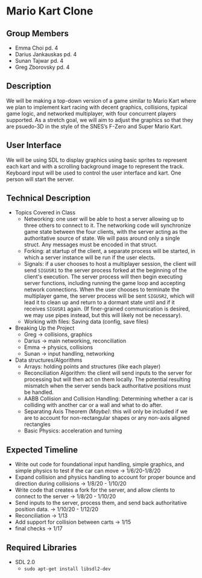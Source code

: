 # Mario Kart Clone

## Group Members
* Emma Choi pd. 4
* Darius Jankauskas pd. 4
* Sunan Tajwar pd. 4
* Greg Zborovsky pd. 4

## Description
We will be making a top-down version of a game similar to Mario Kart where we plan to implement kart racing with decent graphics, collisions, typical game logic, and networked multiplayer, with four concurrent players supported. As a stretch goal, we will aim to adjust the graphics so that they are psuedo-3D in the style of the SNES’s F-Zero and Super Mario Kart.

## User Interface
We will be using SDL to display graphics using basic sprites to represent each kart and with a scrolling background image to represent the track. Keyboard input will be used to control the user interface and kart. One person will start the server.

## Technical Description
* Topics Covered in Class
  * Networking: one user will be able to host a server allowing up to three others to connect to it. The networking code will synchronize game state between the four clients, with the server acting as the authoritative source of state. We will pass around only a single struct. Any messages must be encoded in that struct.
  * Forking: at startup of the client, a separate process will be started, in which a server instance will be run if the user elects.
  * Signals: if a user chooses to host a multiplayer session, the client will send `SIGUSR1` to the server process forked at the beginning of the client's execution. The server process will then begin executing server functions, including running the game loop and accepting network connections. When the user chooses to terminate the multiplayer game, the server process will be sent `SIGUSR2`, which will lead it to clean up and return to a dormant state until and if it receives `SIGUSR1` again. (If finer-grained communication is desired, we may use pipes instead, but this will likely not be necessary).
  * Working with files: Saving data (config, save files)
* Breaking Up the Project
  * Greg → collisions, graphics
  * Darius → main networking, reconciliation
  * Emma → physics, collisions
  * Sunan → input handling, networking
* Data structures/Algorithms
  * Arrays: holding points and structures (like each player)
  * Reconciliation Algorithm: the client will send inputs to the server for processing but will then act on them locally. The potential resulting mismatch when the server sends back authoritative positions must be handled. 
  * AABB Collision and Collision Handling: Determining whether a car is colliding with another car or a wall and what to do after.
  * Separating Axis Theorem *(Maybe)*: this will only be included if we are to account for non-rectangular shapes or any non-axis aligned rectangles
  * Basic Physics: acceleration and turning
  
## Expected Timeline
* Write out code for foundational input handling, simple graphics, and simple physics to test if the car can move → 1/6/20-1/8/20
* Expand collision and physics handling to account for proper bounce and direction during collisions → 1/8/20 - 1/10/20
* Write code that creates a fork for the server, and allow clients to connect to the server → 1/8/20 - 1/10/20
* Send inputs to the server, process them, and send back authoritative position data. → 1/10/20 - 1/12/20
* Reconciliation → 1/13
* Add support for collision between carts → 1/15
* final checks → 1/17

## Required Libraries
* SDL 2.0
  * `sudo apt-get install libsdl2-dev`
